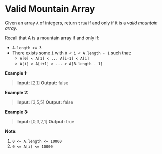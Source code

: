 # Valid Mountain Array
Given an array `A` of integers, return `true` if and only if it is a _valid mountain array_.

Recall that A is a mountain array if and only if:

*   `A.length >= 3`
*   There exists some `i` with `0 < i < A.length - 1` such that:
    *   `A[0] < A[1] < ... A[i-1] < A[i]`
    *   `A[i] > A[i+1] > ... > A[B.length - 1]`

**Example 1:**

>**Input:** [2,1]
>**Output:** false

**Example 2:**

>**Input:** [3,5,5]
>**Output:** false

**Example 3:**

>**Input:** [0,3,2,1]
>**Output:** true

**Note:**

1.  `0 <= A.length <= 10000`
2.  `0 <= A[i] <= 10000 `
